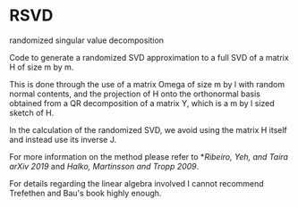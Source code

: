 # RSVD
randomized singular value decomposition


Code to generate a randomized SVD approximation to a full SVD of a matrix H of size m by m.

This is done through the use of a matrix Omega of size m by l with random normal contents,
and the projection of H onto the orthonormal basis obtained from a QR decomposition
of a matrix Y, which is a m by l sized sketch of H.

In the calculation of the randomized SVD, we avoid using the matrix H itself
and instead use its inverse J.

For more information on the method please refer to
    **Ribeiro, Yeh, and Taira arXiv 2019* and *Halko, Martinsson and Tropp 2009*.

For details regarding the linear algebra involved I cannot recommend
Trefethen and Bau's book highly enough.
